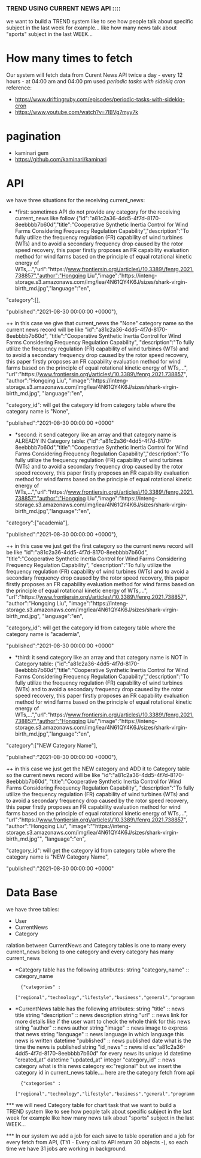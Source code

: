 ### TREND USING CURRENT NEWS API ::::
we want to build a TREND system like to see how people talk about specific subject in the last week for example...
like how many news talk about "sports" subject in the last WEEK...



# How many times to fetch
Our system will fetch data from Curent News API twice a day - every 12 hours - at 04:00 am and 04:00 pm
used *periodic tasks with sidekiq cron* 
reference:
* https://www.driftingruby.com/episodes/periodic-tasks-with-sidekiq-cron
* https://www.youtube.com/watch?v=7IBVg7myy7k

# pagination
* kaminari gem
* https://github.com/kaminari/kaminari




# API
we have three situations for the receiving current_news:

* *first: sometimes API do not provide any category for the receiving current_news like follow
{"id":"a81c2a36-4dd5-4f7d-8170-8eebbbb7b60d","title":"Cooperative Synthetic Inertia Control for Wind Farms Considering Frequency Regulation Capability","description":"To fully utilize the frequency regulation (FR) capability of wind turbines (WTs) and to avoid a secondary frequency drop caused by the rotor speed recovery, this paper firstly proposes an FR capability evaluation method for wind farms based on the principle of equal rotational kinetic energy of WTs,...","url":"https:\/\/www.frontiersin.org\/articles\/10.3389\/fenrg.2021.738857","author":"Hongqing Liu","image":"https:\/\/inteng-storage.s3.amazonaws.com\/img\/iea\/4N61QY4K6J\/sizes\/shark-virgin-birth_md.jpg","language":"en",

"category":[],

"published":"2021-08-30 00:00:00 +0000"},

++ in this case we give that current_news the "None" category name so the current news record will be like 
"id":"a81c2a36-4dd5-4f7d-8170-8eebbbb7b60d",
"title":"Cooperative Synthetic Inertia Control for Wind Farms Considering Frequency Regulation Capability",
"description":"To fully utilize the frequency regulation (FR) capability of wind turbines (WTs) and to avoid a secondary frequency drop caused by the rotor speed recovery, this paper firstly proposes an FR capability evaluation method for wind farms based on the principle of equal rotational kinetic energy of WTs,...",
"url":"https:\/\/www.frontiersin.org\/articles\/10.3389\/fenrg.2021.738857",
"author":"Hongqing Liu",
"image":"https:\/\/inteng-storage.s3.amazonaws.com\/img\/iea\/4N61QY4K6J\/sizes\/shark-virgin-birth_md.jpg",
"language":"en",

"category_id": will get the category id from category table where the category name is "None",

"published":"2021-08-30 00:00:00 +0000"


* *second: it send category like an array and that category name is ALREADY IN Category table:
{"id":"a81c2a36-4dd5-4f7d-8170-8eebbbb7b60d","title":"Cooperative Synthetic Inertia Control for Wind Farms Considering Frequency Regulation Capability","description":"To fully utilize the frequency regulation (FR) capability of wind turbines (WTs) and to avoid a secondary frequency drop caused by the rotor speed recovery, this paper firstly proposes an FR capability evaluation method for wind farms based on the principle of equal rotational kinetic energy of WTs,...","url":"https:\/\/www.frontiersin.org\/articles\/10.3389\/fenrg.2021.738857","author":"Hongqing Liu","image":"https:\/\/inteng-storage.s3.amazonaws.com\/img\/iea\/4N61QY4K6J\/sizes\/shark-virgin-birth_md.jpg","language":"en",

"category":["academia"],

"published":"2021-08-30 00:00:00 +0000"},

++ in this case we just get the first category so the current news record will be like 
"id":"a81c2a36-4dd5-4f7d-8170-8eebbbb7b60d",
"title":"Cooperative Synthetic Inertia Control for Wind Farms Considering Frequency Regulation Capability",
"description":"To fully utilize the frequency regulation (FR) capability of wind turbines (WTs) and to avoid a secondary frequency drop caused by the rotor speed recovery, this paper firstly proposes an FR capability evaluation method for wind farms based on the principle of equal rotational kinetic energy of WTs,...",
"url":"https:\/\/www.frontiersin.org\/articles\/10.3389\/fenrg.2021.738857",
"author":"Hongqing Liu",
"image":"https:\/\/inteng-storage.s3.amazonaws.com\/img\/iea\/4N61QY4K6J\/sizes\/shark-virgin-birth_md.jpg",
"language":"en",

"category_id": will get the category id from category table where the category name is "academia",

"published":"2021-08-30 00:00:00 +0000"

* *third: it send category like an array and that category name is NOT in Category table:
{"id":"a81c2a36-4dd5-4f7d-8170-8eebbbb7b60d","title":"Cooperative Synthetic Inertia Control for Wind Farms Considering Frequency Regulation Capability","description":"To fully utilize the frequency regulation (FR) capability of wind turbines (WTs) and to avoid a secondary frequency drop caused by the rotor speed recovery, this paper firstly proposes an FR capability evaluation method for wind farms based on the principle of equal rotational kinetic energy of WTs,...","url":"https:\/\/www.frontiersin.org\/articles\/10.3389\/fenrg.2021.738857","author":"Hongqing Liu","image":"https:\/\/inteng-storage.s3.amazonaws.com\/img\/iea\/4N61QY4K6J\/sizes\/shark-virgin-birth_md.jpg","language":"en",

"category":["NEW Category Name"],

"published":"2021-08-30 00:00:00 +0000"},

++ in this case we just get the NEW category and ADD it to Category table so the current news record will be like 
"id":"a81c2a36-4dd5-4f7d-8170-8eebbbb7b60d",
"title":"Cooperative Synthetic Inertia Control for Wind Farms Considering Frequency Regulation Capability",
"description":"To fully utilize the frequency regulation (FR) capability of wind turbines (WTs) and to avoid a secondary frequency drop caused by the rotor speed recovery, this paper firstly proposes an FR capability evaluation method for wind farms based on the principle of equal rotational kinetic energy of WTs,...",
"url":"https:\/\/www.frontiersin.org\/articles\/10.3389\/fenrg.2021.738857",
"author":"Hongqing Liu",
"image":""https:\/\/inteng-storage.s3.amazonaws.com\/img\/iea\/4N61QY4K6J\/sizes\/shark-virgin-birth_md.jpg"",
"language":"en",

"category_id": will get the category id from category table where the category name is "NEW Category Name",

"published":"2021-08-30 00:00:00 +0000"

# Data Base
we have three tables:
* User
* CurrentNews
* Category

ralation between CurrentNews and Category tables is one to many
every current_news belong to one category
and every category has many current_news

* *Category table has the following attributes:
    string "category_name" :: category_name 

        {"categories" :
        ["regional","technology","lifestyle","business","general","programming","science","entertainment","world","sports","finance","academia","politics","health","opinion","food","game","fashion","academic","crap","travel","culture","economy","environment","art","music","notsure","CS","education","redundant","television","commodity","movie","entrepreneur","review","auto","energy","celebrity","medical","gadgets","design","EE","security","mobile","estate","funny"]}

* *CurrentNews table has the following attributes:
    string "title"  :: news title
    string "description" :: news description
    string "url"  :: news link for more details like if the user want to check the whole think for this news
    string "author" :: news author
    string "image"  :: news image to express that news
    string "language" :: news language in which language this news is written
    datetime "published" :: news published date what is the time the news is published
    string "id_news" :: news id ex:"a81c2a36-4dd5-4f7d-8170-8eebbbb7b60d" for every news its unique id
    datetime "created_at"
    datetime "updated_at"
    integer "category_id" :: news category what is this news category ex:"regional" but we insert the category id in current_news table....
        here are the category fetch from api

        {"categories" :
        ["regional","technology","lifestyle","business","general","programming","science","entertainment","world","sports","finance","academia","politics","health","opinion","food","game","fashion","academic","crap","travel","culture","economy","environment","art","music","notsure","CS","education","redundant","television","commodity","movie","entrepreneur","review","auto","energy","celebrity","medical","gadgets","design","EE","security","mobile","estate","funny"]}

*** we will need Category table for chart task that we want to build a TREND system like to see how people talk about specific subject in the last week for example
like how many news talk about "sports" subject in the last WEEK... 


*** In our system we add a job for each save to table operation and a job for every fetch from API, (TYI - Every call to API return 30 objects -), so each time we have 31 jobs are working in background.
